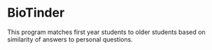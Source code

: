 # BioTinder
This program matches first year students to older students based on similarity of answers to personal questions.
